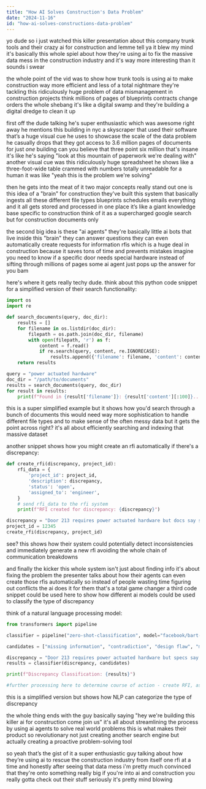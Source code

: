 ```yaml
---
title: "How AI Solves Construction's Data Problem"
date: "2024-11-16"
id: "how-ai-solves-constructions-data-problem"
---
```


yo dude so i just watched this killer presentation about this company trunk tools and their crazy ai for construction and lemme tell ya it blew my mind  it's basically this whole spiel about how they're using ai to fix the massive data mess in the construction industry and it's way more interesting than it sounds i swear

the whole point of the vid was to show how trunk tools is using ai to make construction way more efficient and less of a total nightmare  they're tackling this ridiculously huge problem of data mismanagement in construction projects think millions of pages of blueprints contracts change orders the whole shebang  it's like a digital swamp and they're building a digital dredge to clean it up

first off  the dude talking he's super enthusiastic which was awesome right away  he mentions this building in nyc  a skyscraper that used their software  that’s a huge visual cue he uses to showcase the scale of the data problem  he casually drops that they got access to 3.6 million pages of documents for just *one* building  can you believe that three point six million  that's insane  it's like he's saying "look at this mountain of paperwork we're dealing with"  another visual cue was this ridiculously huge spreadsheet he shows  like a three-foot-wide table crammed with numbers  totally unreadable for a human  it was like "yeah this is the problem we're solving"


then he gets into the meat of it  two major concepts really stand out  one is this idea of a "brain" for construction  they've built this system that basically ingests all these different file types  blueprints schedules emails  everything  and it all gets stored and processed in one place  it’s like a giant knowledge base specific to construction  think of it as a supercharged google search but for construction documents only

the second big idea is these "ai agents" they're basically little ai bots that live inside this "brain"  they can answer questions  they can even automatically create requests for information rfis which is a huge deal in construction because it saves tons of time and prevents mistakes  imagine you need to know if a specific door needs special hardware instead of sifting through millions of pages some ai agent just pops up the answer for you  bam

here's where it gets really techy dude. think about this python code snippet for a simplified version of their search functionality:

```python
import os
import re

def search_documents(query, doc_dir):
    results = []
    for filename in os.listdir(doc_dir):
        filepath = os.path.join(doc_dir, filename)
        with open(filepath, 'r') as f:
            content = f.read()
            if re.search(query, content, re.IGNORECASE):
                results.append({'filename': filename, 'content': content})
    return results

query = "power actuated hardware"
doc_dir = "/path/to/documents"
results = search_documents(query, doc_dir)
for result in results:
    print(f"Found in {result['filename']}: {result['content'][:100]}...")

```

this is a super simplified example but it shows how you'd search through a bunch of documents  this would need way more sophistication to handle different file types and to make sense of the often messy data  but it gets the point across right? it's all about efficiently searching and indexing that massive dataset


another snippet shows how you might create an rfi automatically if there's a discrepancy:

```python
def create_rfi(discrepancy, project_id):
    rfi_data = {
        'project_id': project_id,
        'description': discrepancy,
        'status': 'open',
        'assigned_to': 'engineer',
    }
    # send rfi_data to the rfi system
    print(f"RFI created for discrepancy: {discrepancy}")

discrepancy = "Door 213 requires power actuated hardware but docs say standard"
project_id = 12345
create_rfi(discrepancy, project_id)
```

see? this shows how their system could potentially detect inconsistencies and immediately generate a new rfi  avoiding the whole chain of communication breakdowns

and finally the kicker  this whole system isn't just about finding info  it's about fixing the problem  the presenter talks about how their agents can even create those rfis automatically  so instead of people wasting time figuring out conflicts  the ai does it for them  that's a total game changer  a third code snippet could be used here to show how different ai models could be used to classify the type of discrepancy


think of a natural language processing model:

```python
from transformers import pipeline

classifier = pipeline("zero-shot-classification", model="facebook/bart-large-mnli")

candidates = ["missing information", "contradiction", "design flaw", "material issue", "code violation"]

discrepancy = "Door 213 requires power actuated hardware but specs say standard"
results = classifier(discrepancy, candidates)

print(f"Discrepancy Classification: {results}")

#further processing here to determine course of action - create RFI, assign to engineer etc.
```
this is a simplified version but shows how NLP can categorize the type of discrepancy


the whole thing ends with the guy basically saying  "hey we're building this killer ai for construction  come join us"  it's all about streamlining the process by using ai agents to solve real world problems  this is what makes their product so revolutionary  not just creating another search engine but actually creating a proactive problem-solving tool


so yeah  that’s the gist of it  a super enthusiastic guy talking about how they’re using ai to rescue the construction industry from itself one rfi at a time and honestly after seeing that data mess i'm pretty much convinced that they're onto something really big  if you're into ai and construction you really gotta check out their stuff  seriously  it's pretty mind blowing

